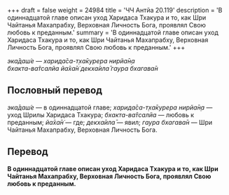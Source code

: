 +++
draft = false
weight = 24984
title = 'ЧЧ Антйа 20.119'
description = 'В одиннадцатой главе описан уход Харидаса Тхакура и то, как Шри Чайтанья Махапрабху, Верховная Личность Бога, проявлял Свою любовь к преданным.'
summary = 'В одиннадцатой главе описан уход Харидаса Тхакура и то, как Шри Чайтанья Махапрабху, Верховная Личность Бога, проявлял Свою любовь к преданным.'
+++

_эка̄даш́е — харида̄са-т̣ха̄курера нирйа̄н̣а  
бхакта-ва̄тсалйа йа̄ха̄н̇ декха̄ила̄ гаура бхагава̄н_

## Пословный перевод

_эка̄даш́е_ — в одиннадцатой главе; _харида̄са_\-_т̣ха̄курера_ _нирйа̄н̣а_ — уход Шрилы Харидаса Тхакура; _бхакта_\-_ва̄тсалйа_ — любовь к преданным; _йа̄ха̄н̇_ — где; _декха̄ила̄_ — явил; _гаура_ _бхагава̄н_ — Шри Чайтанья Махапрабху, Верховная Личность Бога.

## Перевод

**В одиннадцатой главе описан уход Харидаса Тхакура и то, как Шри Чайтанья Махапрабху, Верховная Личность Бога, проявлял Свою любовь к преданным.**
